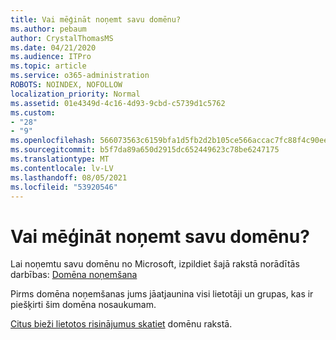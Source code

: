 ```yaml
---
title: Vai mēģināt noņemt savu domēnu?
ms.author: pebaum
author: CrystalThomasMS
ms.date: 04/21/2020
ms.audience: ITPro
ms.topic: article
ms.service: o365-administration
ROBOTS: NOINDEX, NOFOLLOW
localization_priority: Normal
ms.assetid: 01e4349d-4c16-4d93-9cbd-c5739d1c5762
ms.custom:
- "28"
- "9"
ms.openlocfilehash: 566073563c6159bfa1d5fb2d2b105ce566accac7fc88f4c90ee1d8d41bbd061e
ms.sourcegitcommit: b5f7da89a650d2915dc652449623c78be6247175
ms.translationtype: MT
ms.contentlocale: lv-LV
ms.lasthandoff: 08/05/2021
ms.locfileid: "53920546"
---
```

# <a name="trying-to-remove-your-domain"></a>Vai mēģināt noņemt savu domēnu?

Lai noņemtu savu domēnu no Microsoft, izpildiet šajā rakstā norādītās darbības: [Domēna noņemšana](https://docs.microsoft.com/microsoft-365/admin/get-help-with-domains/remove-a-domain)
  
Pirms domēna noņemšanas jums jāatjaunina visi lietotāji un grupas, kas ir piešķirti šim domēna nosaukumam.
  
[Citus bieži lietotos risinājumus skatiet](https://docs.microsoft.com/microsoft-365/admin/get-help-with-domains/create-dns-records-at-any-dns-hosting-provider) domēnu rakstā.
  